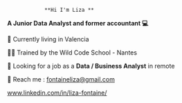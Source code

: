                 **Hi I'm Liza **
                
**A Junior Data Analyst and former accountant 💻**

📍  Currently living in Valencia 

🐱‍👤 Trained by the Wild Code School - Nantes

🤝 Looking for a job as a **Data / Business Analyst** in remote

📧 Reach me : fontaineliza@gmail.com

www.linkedin.com/in/liza-fontaine/
